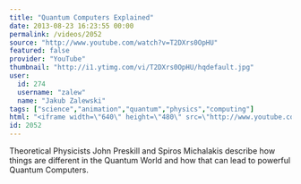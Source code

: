 ```yaml
---
title: "Quantum Computers Explained"
date: 2013-08-23 16:23:55 00:00
permalink: /videos/2052
source: "http://www.youtube.com/watch?v=T2DXrs0OpHU"
featured: false
provider: "YouTube"
thumbnail: "http://i1.ytimg.com/vi/T2DXrs0OpHU/hqdefault.jpg"
user:
  id: 274
  username: "zalew"
  name: "Jakub Zalewski"
tags: ["science","animation","quantum","physics","computing"]
html: "<iframe width=\"640\" height=\"480\" src=\"http://www.youtube.com/embed/T2DXrs0OpHU?wmode=transparent&feature=oembed\" frameborder=\"0\" allowfullscreen></iframe>"
id: 2052
---
```


Theoretical Physicists John Preskill and Spiros Michalakis describe how things are different in the Quantum World and how that can lead to powerful Quantum Computers.